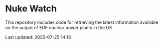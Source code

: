 # Nuke Watch

This repository includes code for retrieving the latest information available on the output of EDF nuclear power plants in the UK.

Last updated: 2025-07-25 14:16